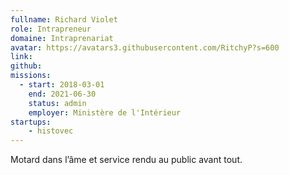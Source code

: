 ```yaml
---
fullname: Richard Violet
role: Intrapreneur
domaine: Intraprenariat
avatar: https://avatars3.githubusercontent.com/RitchyP?s=600
link:
github:
missions:
  - start: 2018-03-01
    end: 2021-06-30
    status: admin
    employer: Ministère de l'Intérieur
startups:
    - histovec
---
```


Motard dans l’âme et service rendu au public avant tout.
